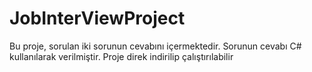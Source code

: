 # JobInterViewProject

Bu proje,  sorulan iki sorunun cevabını içermektedir.
Sorunun cevabı  C# kullanılarak verilmiştir.
Proje direk  indirilip çalıştırılabilir 


